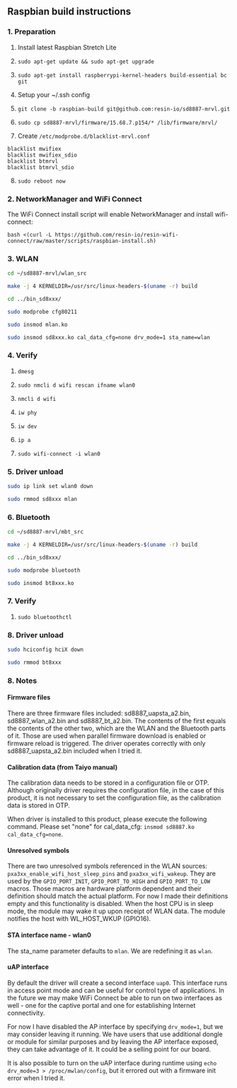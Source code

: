 Raspbian build instructions 
---------------------------

### 1. Preparation

1. Install latest Raspbian Stretch Lite

2. `sudo apt-get update && sudo apt-get upgrade`

3. `sudo apt-get install raspberrypi-kernel-headers build-essential bc git`

4. Setup your ~/.ssh config

5. `git clone -b raspbian-build git@github.com:resin-io/sd8887-mrvl.git`

6. `sudo cp sd8887-mrvl/firmware/15.68.7.p154/* /lib/firmware/mrvl/`

7. Create `/etc/modprobe.d/blacklist-mrvl.conf`

```
blacklist mwifiex
blacklist mwifiex_sdio
blacklist btmrvl
blacklist btmrvl_sdio
```

8. `sudo reboot now`

### 2. NetworkManager and WiFi Connect

The WiFi Connect install script will enable NetworkManager and install wifi-connect:

`bash <(curl -L https://github.com/resin-io/resin-wifi-connect/raw/master/scripts/raspbian-install.sh)`

### 3. WLAN

```bash
cd ~/sd8887-mrvl/wlan_src

make -j 4 KERNELDIR=/usr/src/linux-headers-$(uname -r) build

cd ../bin_sd8xxx/

sudo modprobe cfg80211

sudo insmod mlan.ko

sudo insmod sd8xxx.ko cal_data_cfg=none drv_mode=1 sta_name=wlan
```

### 4. Verify

1. `dmesg`

2. `sudo nmcli d wifi rescan ifname wlan0`

3. `nmcli d wifi`

4. `iw phy`

5. `iw dev`

6. `ip a`

7. `sudo wifi-connect -i wlan0`

### 5. Driver unload

```bash
sudo ip link set wlan0 down

sudo rmmod sd8xxx mlan
```

### 6. Bluetooth

```bash
cd ~/sd8887-mrvl/mbt_src

make -j 4 KERNELDIR=/usr/src/linux-headers-$(uname -r) build

cd ../bin_sd8xxx/

sudo modprobe bluetooth

sudo insmod bt8xxx.ko
```

### 7. Verify

1. `sudo bluetoothctl`

### 8. Driver unload

```bash
sudo hciconfig hciX down

sudo rmmod bt8xxx
```

### 8. Notes

#### Firmware files

There are three firmware files included: sd8887_uapsta_a2.bin, sd8887_wlan_a2.bin
and sd8887_bt_a2.bin. The contents of the first equals the contents of the other
two, which are the WLAN and the Bluetooth parts of it. Those are used when parallel
firmware download is enabled or firmware reload is triggered. The driver operates
correctly with only sd8887_uapsta_a2.bin included when I tried it.

#### Calibration data (from Taiyo manual)

The calibration data needs to be stored in a configuration file or OTP. Although
originally driver requires the configuration file, in the case of this product, it
is not necessary to set the configuration file, as the calibration data is stored
in OTP.

When driver is installed to this product, please execute the following command.
Please set "none" for cal_data_cfg: `insmod sd8887.ko cal_data_cfg=none`.

#### Unresolved symbols

There are two unresolved symbols referenced in the WLAN sources:
`pxa3xx_enable_wifi_host_sleep_pins` and `pxa3xx_wifi_wakeup`. They are used by
the `GPIO_PORT_INIT`, `GPIO_PORT_TO_HIGH` and `GPIO_PORT_TO_LOW` macros. Those
macros are hardware platform dependent and their definition should match the
actual platform. For now I made their definitions empty and this functionality
is disabled. When the host CPU is in sleep mode, the module may wake it up upon
receipt of WLAN data. The module notifies the host with WL_HOST_WKUP (GPIO16).

#### STA interface name - wlan0

The sta_name parameter defaults to `mlan`. We are redefining it as `wlan`.

#### uAP interface

By default the driver will create a second interface `uap0`. This interface runs
in access point mode and can be useful for control type of applications. In the
future we may make WiFi Connect be able to run on two interfaces as well - one
for the captive portal and one for establishing Internet connectivity.

For now I have disabled the AP interface by specifying `drv_mode=1`, but we may
consider leaving it running. We have users that use additional dongle or module
for similar purposes and by leaving the AP interface exposed, they can take
advantage of it. It could be a selling point for our board.

It is also possible to turn on the uAP interface during runtime using `echo
drv_mode=3 > /proc/mwlan/config`, but it errored out with a firmware init error
when I tried it.
